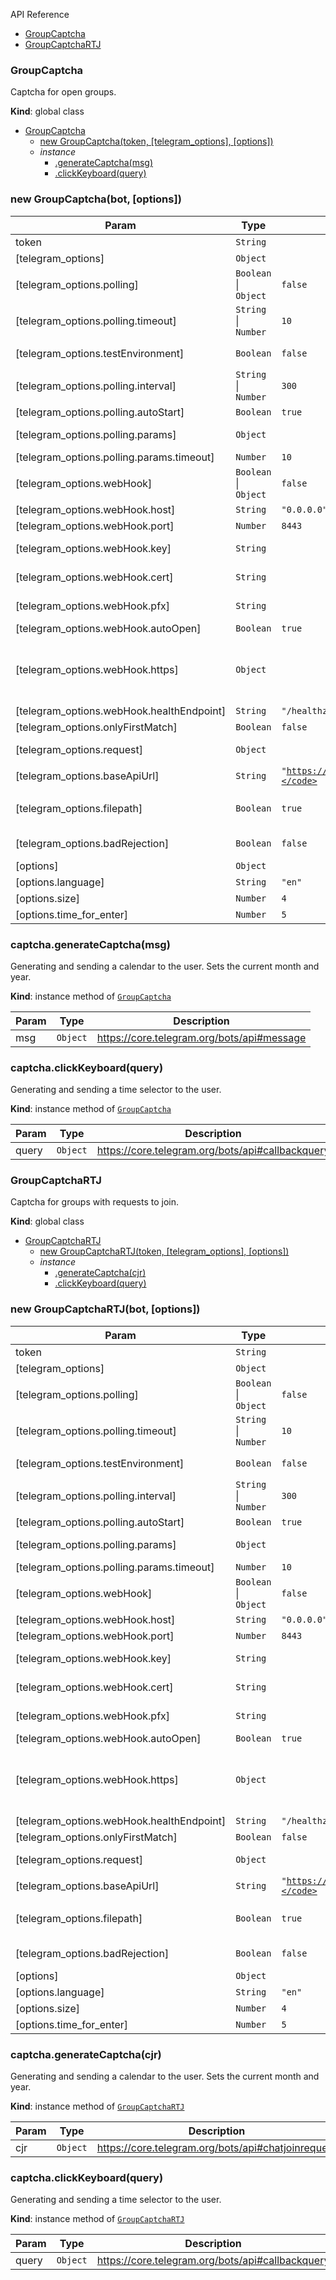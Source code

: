  API Reference

* [GroupCaptcha](#GroupCaptcha)
* [GroupCaptchaRTJ](#GroupCaptchaRTJ)

<a name="GroupCaptcha"></a>

### GroupCaptcha
Captcha for open groups.

**Kind**: global class  

* [GroupCaptcha](#GroupCaptcha)
    * [new GroupCaptcha(token, [telegram_options], [options])](#new_GroupCaptcha)
    * _instance_
        * [.generateCaptcha(msg)](#GroupCaptcha+generateCaptcha)
        * [.clickKeyboard(query)](#GroupCaptcha+clickKeyboard)
### new GroupCaptcha(bot, [options])
| Param | Type | Default | Description |
| --- | --- | --- | --- |
| token | <code>String</code> |  | Bot Token |
| [telegram_options] | <code>Object</code> |  |  |
| [telegram_options.polling] | <code>Boolean</code> \| <code>Object</code> | <code>false</code> | Set true to enable polling or set options.  If a WebHook has been set, it will be deleted automatically. |
| [telegram_options.polling.timeout] | <code>String</code> \| <code>Number</code> | <code>10</code> | *Deprecated. Use `options.polling.params` instead*.  Timeout in seconds for long polling. |
| [telegram_options.testEnvironment] | <code>Boolean</code> | <code>false</code> | Set true to  work with test enviroment. When working with the test environment, you may use HTTP links without TLS to test your Web App. |
| [telegram_options.polling.interval] | <code>String</code> \| <code>Number</code> | <code>300</code> | Interval between requests in miliseconds |
| [telegram_options.polling.autoStart] | <code>Boolean</code> | <code>true</code> | Start polling immediately |
| [telegram_options.polling.params] | <code>Object</code> |  | Parameters to be used in polling API requests.  See https://core.telegram.org/bots/api#getupdates for more information. |
| [telegram_options.polling.params.timeout] | <code>Number</code> | <code>10</code> | Timeout in seconds for long polling. |
| [telegram_options.webHook] | <code>Boolean</code> \| <code>Object</code> | <code>false</code> | Set true to enable WebHook or set options |
| [telegram_options.webHook.host] | <code>String</code> | <code>&quot;0.0.0.0&quot;</code> | Host to bind to |
| [telegram_options.webHook.port] | <code>Number</code> | <code>8443</code> | Port to bind to |
| [telegram_options.webHook.key] | <code>String</code> |  | Path to file with PEM private key for webHook server.  The file is read **synchronously**! |
| [telegram_options.webHook.cert] | <code>String</code> |  | Path to file with PEM certificate (public) for webHook server.  The file is read **synchronously**! |
| [telegram_options.webHook.pfx] | <code>String</code> |  | Path to file with PFX private key and certificate chain for webHook server.  The file is read **synchronously**! |
| [telegram_options.webHook.autoOpen] | <code>Boolean</code> | <code>true</code> | Open webHook immediately |
| [telegram_options.webHook.https] | <code>Object</code> |  | Options to be passed to `https.createServer()`.  Note that `options.webHook.key`, `options.webHook.cert` and `options.webHook.pfx`, if provided, will be  used to override `key`, `cert` and `pfx` in this object, respectively.  See https://nodejs.org/api/https.html#https_https_createserver_options_requestlistener for more information. |
| [telegram_options.webHook.healthEndpoint] | <code>String</code> | <code>&quot;/healthz&quot;</code> | An endpoint for health checks that always responds with 200 OK |
| [telegram_options.onlyFirstMatch] | <code>Boolean</code> | <code>false</code> | Set to true to stop after first match. Otherwise, all regexps are executed |
| [telegram_options.request] | <code>Object</code> |  | Options which will be added for all requests to telegram api.  See https://github.com/request/request#requestoptions-callback for more information. |
| [telegram_options.baseApiUrl] | <code>String</code> | <code>&quot;https://api.telegram.org&quot;</code> | API Base URl; useful for proxying and testing |
| [telegram_options.filepath] | <code>Boolean</code> | <code>true</code> | Allow passing file-paths as arguments when sending files,  such as photos using `TelegramBot#sendPhoto()`. See [usage information][usage-sending-files-performance]  for more information on this option and its consequences. |
| [telegram_options.badRejection] | <code>Boolean</code> | <code>false</code> | Set to `true`  **if and only if** the Node.js version you're using terminates the  process on unhandled rejections. This option is only for  *forward-compatibility purposes*. |
| [options] | <code>Object</code> |  |  |
| [options.language] | <code>String</code> | <code>"en"</code> | Language. |
| [options.size] | <code>Number</code> | <code>4</code> | Captcha length < 9 (number of characters). |
| [options.time_for_enter] | <code>Number</code> | <code>5</code> | Time for enter captcha (in minutes). |

<a name="GroupCaptcha+generateCaptcha"></a>

### captcha.generateCaptcha(msg)
Generating and sending a calendar to the user. Sets the current month and year.

**Kind**: instance method of [<code>GroupCaptcha</code>](#GroupCaptcha)  

| Param | Type | Description |
| --- | --- | --- |
| msg | <code>Object</code> | https://core.telegram.org/bots/api#message |

<a name="GroupCaptcha+clickKeyboard"></a>

### captcha.clickKeyboard(query)
Generating and sending a time selector to the user.

**Kind**: instance method of [<code>GroupCaptcha</code>](#GroupCaptcha)  

| Param | Type | Description |
| --- | --- | --- |
| query | <code>Object</code> | https://core.telegram.org/bots/api#callbackquery |

<a name="GroupCaptchaRTJ"></a>

### GroupCaptchaRTJ
Captcha for groups with requests to join.

**Kind**: global class  

* [GroupCaptchaRTJ](#GroupCaptchaRTJ)
    * [new GroupCaptchaRTJ(token, [telegram_options], [options])](#new_GroupCaptchaRTJ)
    * _instance_
        * [.generateCaptcha(cjr)](#GroupCaptchaRTJ+generateCaptcha)
        * [.clickKeyboard(query)](#GroupCaptchaRTJ+clickKeyboard)
### new GroupCaptchaRTJ(bot, [options])
| Param | Type | Default | Description |
| --- | --- | --- | --- |
| token | <code>String</code> |  | Bot Token |
| [telegram_options] | <code>Object</code> |  |  |
| [telegram_options.polling] | <code>Boolean</code> \| <code>Object</code> | <code>false</code> | Set true to enable polling or set options.  If a WebHook has been set, it will be deleted automatically. |
| [telegram_options.polling.timeout] | <code>String</code> \| <code>Number</code> | <code>10</code> | *Deprecated. Use `options.polling.params` instead*.  Timeout in seconds for long polling. |
| [telegram_options.testEnvironment] | <code>Boolean</code> | <code>false</code> | Set true to  work with test enviroment. When working with the test environment, you may use HTTP links without TLS to test your Web App. |
| [telegram_options.polling.interval] | <code>String</code> \| <code>Number</code> | <code>300</code> | Interval between requests in miliseconds |
| [telegram_options.polling.autoStart] | <code>Boolean</code> | <code>true</code> | Start polling immediately |
| [telegram_options.polling.params] | <code>Object</code> |  | Parameters to be used in polling API requests.  See https://core.telegram.org/bots/api#getupdates for more information. |
| [telegram_options.polling.params.timeout] | <code>Number</code> | <code>10</code> | Timeout in seconds for long polling. |
| [telegram_options.webHook] | <code>Boolean</code> \| <code>Object</code> | <code>false</code> | Set true to enable WebHook or set options |
| [telegram_options.webHook.host] | <code>String</code> | <code>&quot;0.0.0.0&quot;</code> | Host to bind to |
| [telegram_options.webHook.port] | <code>Number</code> | <code>8443</code> | Port to bind to |
| [telegram_options.webHook.key] | <code>String</code> |  | Path to file with PEM private key for webHook server.  The file is read **synchronously**! |
| [telegram_options.webHook.cert] | <code>String</code> |  | Path to file with PEM certificate (public) for webHook server.  The file is read **synchronously**! |
| [telegram_options.webHook.pfx] | <code>String</code> |  | Path to file with PFX private key and certificate chain for webHook server.  The file is read **synchronously**! |
| [telegram_options.webHook.autoOpen] | <code>Boolean</code> | <code>true</code> | Open webHook immediately |
| [telegram_options.webHook.https] | <code>Object</code> |  | Options to be passed to `https.createServer()`.  Note that `options.webHook.key`, `options.webHook.cert` and `options.webHook.pfx`, if provided, will be  used to override `key`, `cert` and `pfx` in this object, respectively.  See https://nodejs.org/api/https.html#https_https_createserver_options_requestlistener for more information. |
| [telegram_options.webHook.healthEndpoint] | <code>String</code> | <code>&quot;/healthz&quot;</code> | An endpoint for health checks that always responds with 200 OK |
| [telegram_options.onlyFirstMatch] | <code>Boolean</code> | <code>false</code> | Set to true to stop after first match. Otherwise, all regexps are executed |
| [telegram_options.request] | <code>Object</code> |  | Options which will be added for all requests to telegram api.  See https://github.com/request/request#requestoptions-callback for more information. |
| [telegram_options.baseApiUrl] | <code>String</code> | <code>&quot;https://api.telegram.org&quot;</code> | API Base URl; useful for proxying and testing |
| [telegram_options.filepath] | <code>Boolean</code> | <code>true</code> | Allow passing file-paths as arguments when sending files,  such as photos using `TelegramBot#sendPhoto()`. See [usage information][usage-sending-files-performance]  for more information on this option and its consequences. |
| [telegram_options.badRejection] | <code>Boolean</code> | <code>false</code> | Set to `true`  **if and only if** the Node.js version you're using terminates the  process on unhandled rejections. This option is only for  *forward-compatibility purposes*. |
| [options] | <code>Object</code> |  |  |
| [options.language] | <code>String</code> | <code>"en"</code> | Language. |
| [options.size] | <code>Number</code> | <code>4</code> | Captcha length < 9 (number of characters). |
| [options.time_for_enter] | <code>Number</code> | <code>5</code> | Time for enter captcha (in minutes). |

<a name="GroupCaptchaRTJ+generateCaptcha"></a>

### captcha.generateCaptcha(cjr)
Generating and sending a calendar to the user. Sets the current month and year.

**Kind**: instance method of [<code>GroupCaptchaRTJ</code>](#GroupCaptchaRTJ)  

| Param | Type | Description |
| --- | --- | --- |
| cjr | <code>Object</code> | https://core.telegram.org/bots/api#chatjoinrequest |

<a name="GroupCaptchaRTJ+clickKeyboard"></a>

### captcha.clickKeyboard(query)
Generating and sending a time selector to the user.

**Kind**: instance method of [<code>GroupCaptchaRTJ</code>](#GroupCaptchaRTJ)  

| Param | Type | Description |
| --- | --- | --- |
| query | <code>Object</code> | https://core.telegram.org/bots/api#callbackquery |
